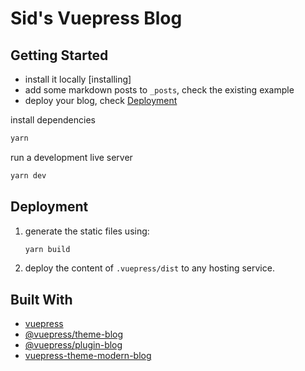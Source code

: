 # Sid's Vuepress Blog

## Getting Started

- install it locally [installing]
- add some markdown posts to `_posts`, check the existing example
- deploy your blog, check [Deployment](#deployment)

install dependencies

```bash
yarn
```

run a development live server

```bash
yarn dev
```

## Deployment

1. generate the static files using:

    ```bash
    yarn build
    ```

2. deploy the content of `.vuepress/dist` to any hosting service.

## Built With

- [vuepress](https://vuepress.vuejs.org/)
- [@vuepress/theme-blog](https://vuepress-theme-blog.ulivz.com/)
- [@vuepress/plugin-blog](https://vuepress-plugin-blog.ulivz.com/)
- [vuepress-theme-modern-blog](https://github.com/z3by/vuepress-theme-modern-blog/)

